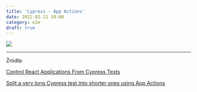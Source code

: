 ```yaml
---
title: 'Cypress - App Actions'
date: 2022-02-21 10:00
category: e2e
draft: true
---
```


![](https://www.cypress.io/static/cypress-io-logo-social-share-8fb8a1db3cdc0b289fad927694ecb415.png)




----

Źródła:

[Control React Applications From Cypress Tests](https://glebbahmutov.com/blog/react-app-actions/)

[Split a very long Cypress test into shorter ones using App Actions](https://www.cypress.io/blog/2019/10/29/split-a-very-long-cypress-test-into-shorter-ones-using-app-actions/)




